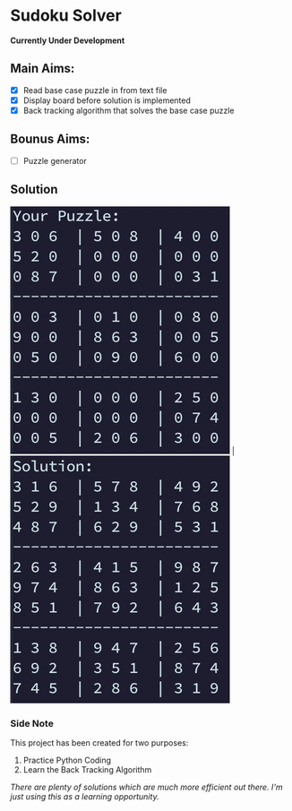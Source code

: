 # Sudoku Solver
	
**Currently Under Development**

## Main Aims:
- [x] Read base case puzzle in from text file
- [x] Display board before solution is implemented
- [x] Back tracking algorithm that solves the base case puzzle

## Bounus Aims:
- [ ] Puzzle generator

## Solution
![Displayed Puzzle](imgs/Loaded_Puzzle.png) | ![Solved Puzzle](imgs/Solved_Puzzle.png)

### Side Note
This project has been created for two purposes:
1. Practice Python Coding
2. Learn the Back Tracking Algorithm

_There are plenty of solutions which are much more efficient out there. I'm just using this as a learning opportunity._

